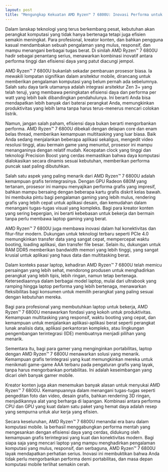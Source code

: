 ```yaml
---
layout: post
title: "Mengungkap Kekuatan AMD Ryzen™ 7 6800U: Inovasi Performa untuk Era Mobile"
---
```


Dalam lanskap teknologi yang terus berkembang pesat, kebutuhan akan perangkat komputasi yang tidak hanya bertenaga tetapi juga efisien semakin meningkat. Para profesional, kreator konten, dan bahkan pengguna kasual mendambakan sebuah pengalaman yang mulus, responsif, dan mampu menangani berbagai tugas berat. Di sinilah AMD Ryzen™ 7 6800U hadir sebagai penantang serius, menawarkan kombinasi inovatif antara performa tinggi dan efisiensi daya yang patut diacungi jempol.

AMD Ryzen™ 7 6800U bukanlah sekadar pembaruan prosesor biasa. Ia mewakili lompatan signifikan dalam arsitektur mobile, dirancang untuk memberikan pengalaman komputasi yang belum pernah ada sebelumnya. Salah satu daya tarik utamanya adalah integrasi arsitektur Zen 3+ yang telah teruji, yang membawa peningkatan efisiensi daya dan performa per watt yang lebih baik dibandingkan pendahulunya. Ini berarti Anda bisa mendapatkan lebih banyak dari baterai perangkat Anda, memungkinkan produktivitas yang lebih lama tanpa harus terus-menerus mencari colokan listrik.

Namun, jangan salah paham, efisiensi daya bukan berarti mengorbankan performa. AMD Ryzen™ 7 6800U dibekali dengan delapan core dan enam belas thread, memberikan kemampuan multitasking yang luar biasa. Baik Anda sedang menjalankan beberapa aplikasi sekaligus, mengedit video resolusi tinggi, atau bermain game yang menuntut, prosesor ini mampu menanganinya dengan relatif mudah. Kecepatan clock yang tinggi dan teknologi Precision Boost yang cerdas memastikan bahwa daya komputasi dialokasikan secara dinamis sesuai kebutuhan, memberikan performa puncak saat paling dibutuhkan.

Salah satu aspek yang paling menarik dari AMD Ryzen™ 7 6800U adalah kemampuan grafis terintegrasinya. Dengan GPU Radeon 680M yang tertanam, prosesor ini mampu menyajikan performa grafis yang impresif, bahkan mampu bersaing dengan beberapa kartu grafis diskrit kelas bawah. Ini membuka pintu bagi pengalaman gaming yang lebih mulus, rendering grafis yang lebih cepat untuk aplikasi desain, dan kemudahan dalam menangani tugas-tugas visual yang kompleks. Bagi para kreator konten yang sering bepergian, ini berarti kebebasan untuk bekerja dan bermain tanpa perlu membawa laptop gaming yang berat.

AMD Ryzen™ 7 6800U juga membawa inovasi dalam hal konektivitas dan fitur-fitur modern. Dukungan untuk teknologi terbaru seperti PCIe 4.0 memungkinkan transfer data yang sangat cepat, mempercepat waktu booting, loading aplikasi, dan transfer file besar. Selain itu, dukungan untuk RAM DDR5 memberikan bandwidth memori yang lebih tinggi, yang sangat krusial untuk aplikasi yang haus data dan multitasking berat.

Dalam konteks pasar laptop, kehadiran AMD Ryzen™ 7 6800U telah memicu persaingan yang lebih sehat, mendorong produsen untuk menghadirkan perangkat yang lebih tipis, lebih ringan, namun tetap bertenaga. Ketersediaannya dalam berbagai model laptop, mulai dari ultrabook yang ramping hingga laptop performa yang lebih bertenaga, menawarkan fleksibilitas bagi konsumen untuk memilih perangkat yang paling sesuai dengan kebutuhan mereka.

Bagi para profesional yang membutuhkan laptop untuk bekerja, AMD Ryzen™ 7 6800U menawarkan fondasi yang kokoh untuk produktivitas. Kemampuan multitasking yang responsif, waktu booting yang cepat, dan kemampuan untuk menjalankan aplikasi-aplikasi berat seperti perangkat lunak analisis data, aplikasi perkantoran kompleks, atau lingkungan pengembangan terintegrasi (IDE) membuatnya menjadi pilihan yang menarik.

Sementara itu, bagi para gamer yang menginginkan portabilitas, laptop dengan AMD Ryzen™ 7 6800U menawarkan solusi yang menarik. Kemampuan grafis terintegrasi yang kuat memungkinkan mereka untuk menikmati game-game AAA terbaru pada pengaturan grafis yang layak, tanpa harus mengorbankan portabilitas. Ini adalah keseimbangan yang dicari oleh banyak gamer mobile.

Kreator konten juga akan menemukan banyak alasan untuk menyukai AMD Ryzen™ 7 6800U. Kemampuannya dalam menangani tugas-tugas seperti pengeditan foto dan video, desain grafis, bahkan rendering 3D ringan, menjadikannya alat yang berharga di lapangan. Kombinasi antara performa CPU dan GPU yang kuat dalam satu paket yang hemat daya adalah resep yang sempurna untuk alur kerja yang efisien.

Secara keseluruhan, AMD Ryzen™ 7 6800U menandai era baru dalam komputasi mobile. Ia berhasil menggabungkan performa mentah yang mengesankan dengan efisiensi daya yang cerdas, didukung oleh kemampuan grafis terintegrasi yang kuat dan konektivitas modern. Bagi siapa saja yang mencari laptop yang mampu menghadirkan pengalaman komputasi yang mulus, responsif, dan serbaguna, AMD Ryzen™ 7 6800U layak mendapatkan perhatian serius. Inovasi ini membuktikan bahwa Anda tidak perlu mengorbankan performa demi portabilitas, dan masa depan komputasi mobile terlihat semakin cerah.
